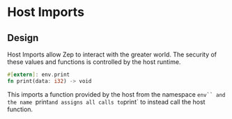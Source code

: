 # Host Imports

## Design

Host Imports allow Zep to interact with the greater world. The security of these values and functions is controlled by the host runtime.

```rust
#[extern]: env.print
fn print(data: i32) -> void
```

This imports a function provided by the host from the namespace `env`` and the name `print`and assigns all calls to`print` to instead call the host function.
